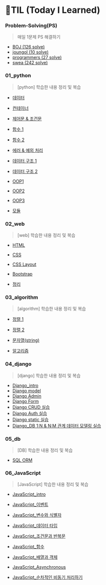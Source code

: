# 🌱TIL (Today I Learned)

### Problem-Solving(PS)

> 매일 1문제 PS 해결하기

- [BOJ (126 solve)](https://github.com/PWinwon/TIL/tree/main/Problem-Solving/BOJ)
- [joungol (10 solve)](https://github.com/PWinwon/TIL/tree/main/Problem-Solving/jongol)
- [programmers (27 solve)](https://github.com/PWinwon/TIL/tree/main/Problem-Solving/programmers)
- [swea (242 solve)](https://github.com/PWinwon/TIL/tree/main/Problem-Solving/swea)



### 01_python

> [python] 학습한 내용 정리 및 복습

- [데이터](https://github.com/PWinwon/TIL/blob/main/01_python/0719/0719.md)
- [컨테이너](https://github.com/PWinwon/TIL/blob/main/01_python/0719/0719_Container.md)
- [제어문 & 조건문](https://github.com/PWinwon/TIL/blob/main/01_python/0719/0719_controlflow.md)

- [함수 1](https://github.com/PWinwon/TIL/blob/main/01_python/0721/0721_function1.md)
- [함수 2](https://github.com/PWinwon/TIL/blob/main/01_python/0724/0724_function2.md)

- [에러 & 예외 처리](https://github.com/PWinwon/TIL/blob/main/01_python/0724/0725_Error%26Exception%20Handling.md)
- [데이터 구조 1](https://github.com/PWinwon/TIL/blob/main/01_python/0728/0727%20datastructure1.md)

- [데이터 구조 2](https://github.com/PWinwon/TIL/blob/main/01_python/0728/0728%20datastructure2.md)

- [OOP1](https://github.com/PWinwon/TIL/blob/main/01_python/0729/0729_OOP1.md)
- [OOP2](https://github.com/PWinwon/TIL/blob/main/01_python/0729/0729_OOP2.md)
- [OOP3](https://github.com/PWinwon/TIL/blob/main/01_python/0729/0729_OOP3.md)
- [모듈](https://github.com/PWinwon/TIL/blob/main/01_python/0729/0729_module.md)



### 02_web

> [web] 학습한 내용 정리 및 복습

- [HTML](https://github.com/PWinwon/TIL/blob/main/02_web/html.md)
- [CSS](https://github.com/PWinwon/TIL/blob/main/02_web/CSS.md)
- [CSS Layout](https://github.com/PWinwon/TIL/blob/main/02_web/CSS_Layout.md)

- [Bootstrap](https://github.com/PWinwon/TIL/blob/main/02_web/Bootstrap.md)

- [정리](https://github.com/PWinwon/TIL/blob/main/02_web/%EC%A0%95%EB%A6%AC.md)



### 03_algorithm

> [algorithm] 학습한 내용 정리 및 복습

- [정렬 1](https://github.com/PWinwon/TIL/blob/main/03_algorithm/sort1.md)
- [정렬 2](https://github.com/PWinwon/TIL/blob/main/03_algorithm/sort2.md)
- [문자열(string)](https://github.com/PWinwon/TIL/blob/main/03_algorithm/string.md)

- [알고리즘](https://github.com/PWinwon/TIL/blob/main/03_algorithm/algorithm_0809.md)



### 04_django

> [django] 학습한 내용 정리 및 복습

- [Django_intro](https://github.com/PWinwon/TIL/blob/main/04_django/0831/Django_intro.md)
- [Django model](https://github.com/PWinwon/TIL/blob/main/04_django/0901/01_Django_model.md)
- [Django Admin](https://github.com/PWinwon/TIL/blob/main/04_django/0901/02_Django_Admin.md)
- [Django Form](https://github.com/PWinwon/TIL/tree/main/04_django/0906)
- [Django CRUD 실습](https://github.com/PWinwon/TIL/tree/main/04_django/0925/articles)
- [Django Auth 실습](https://github.com/PWinwon/TIL/tree/main/04_django/0925/accounts)
- [Django static 실습](https://github.com/PWinwon/TIL/tree/main/04_django/0927)
- [Django_DB 1:N & N:M 관계 데이터 모델링 실습](https://github.com/PWinwon/TIL/tree/main/04_django/1022)



### 05_db

> [DB] 학습한 내용 정리 및 복습

- [SQL ORM](https://github.com/PWinwon/TIL/blob/main/05_db/SQL_ORM.md)



### 06_JavaScript

> [JavaScript] 학습한 내용 정리 및 복습

- [JavaScript_intro](https://github.com/PWinwon/TIL/blob/main/06_JavaScript/JavaScript_Intro.md)
- [JavaScript_이벤트](https://github.com/PWinwon/TIL/blob/main/06_JavaScript/JavaScript_Event.md)

- [JavaScript_변수와 식별자](https://github.com/PWinwon/TIL/blob/main/06_JavaScript/JavaScript_ES6_%EB%B3%80%EC%88%98%EC%99%80%20%EC%8B%9D%EB%B3%84%EC%9E%90.md)
- [JavaScript_데이터 타입](https://github.com/PWinwon/TIL/blob/main/06_JavaScript/JavaScript_%EB%8D%B0%EC%9D%B4%ED%84%B0%20%ED%83%80%EC%9E%85.md)
- [JavaScript_조건문과 반복문](https://github.com/PWinwon/TIL/blob/main/06_JavaScript/JavaScript_%EC%A1%B0%EA%B1%B4%EB%AC%B8%EA%B3%BC%20%EB%B0%98%EB%B3%B5%EB%AC%B8.md)
- [JavaScript_함수](https://github.com/PWinwon/TIL/blob/main/06_JavaScript/JavaScript_functions.md)
- [JavaScript_배열과 객체](https://github.com/PWinwon/TIL/blob/main/06_JavaScript/JavaScript_Arrays%26objects.md)

- [JavaScript_Asynchronous](https://github.com/PWinwon/TIL/blob/main/06_JavaScript/JavaScript_Asynchronous.md)

- [JavaScript_순차적인 비동기 처리하기](https://github.com/PWinwon/TIL/blob/main/06_JavaScript/JavaScript_%EC%88%9C%EC%B0%A8%EC%A0%81%EC%9D%B8%20%EB%B9%84%EB%8F%99%EA%B8%B0%20%EC%B2%98%EB%A6%AC%ED%95%98%EA%B8%B0.md)

